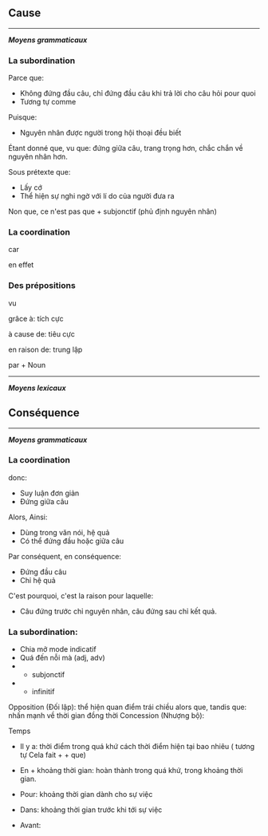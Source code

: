 ## Cause
---
***Moyens grammaticaux***
### La subordination
Parce que:
- Không đứng đầu câu, chỉ đứng đầu câu khi trả lời cho câu hỏi pour quoi
- Tương tự comme

Puisque:
* Nguyên nhân được người trong hội thoại đều biết

Étant donné que, vu que: đứng giữa câu, trang trọng hơn, chắc chắn về nguyên nhân hơn.

Sous prétexte que:
* Lấy cớ
* Thể hiện sự nghi ngờ với lí do của người đưa ra

Non que, ce n'est pas que + subjonctif (phủ định nguyên nhân)

### La coordination
car

en effet

### Des prépositions
vu

grâce à: tích cực

à cause de: tiêu cực

en raison de: trung lập

par + Noun

---
***Moyens lexicaux***

## Conséquence
---
***Moyens grammaticaux***
### La coordination
donc:
* Suy luận đơn giản
* Đứng giữa câu

Alors, Ainsi:
* Dùng trong văn nói, hệ quả
* Có thể đứng đầu hoặc giữa câu

Par conséquent, en conséquence:
* Đứng đầu câu
* Chỉ hệ quả

C'est pourquoi, c'est la raison pour laquelle:
* Câu đứng trước chỉ nguyên nhân, câu đứng sau chỉ kết quả.
### La subordination:
* Chia mở mode indicatif
* Quá đến nỗi mà (adj, adv)
* + subjonctif
* + infinitif

Opposition (Đối lập): thể hiện quan điểm trái chiều
alors que, tandis que: nhấn mạnh về thời gian đồng thời
Concession (Nhượng bộ): 

Temps
* Il y a: thời điểm trong quá khứ cách thời điểm hiện tại bao nhiêu ( tương tự Cela fait + + que)
* En + khoảng thời gian: hoàn thành trong quá khứ, trong khoảng thời gian.
* Pour: khoảng thời gian dành cho sự việc
* Dans: khoảng thời gian trước khi tới sự việc

* Avant: 
